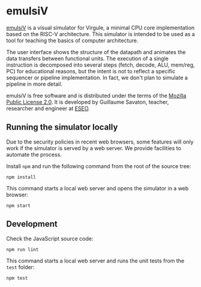 
emulsiV
==========

[emulsiV](http://tice.sea.eseo.fr/riscv) is a visual simulator for Virgule,
a minimal CPU core implementation based on the RISC-V architecture.
This simulator is intended to be used as a tool for teaching the basics of
computer architecture.

The user interface shows the structure of the datapath and animates the data
transfers between functional units.
The execution of a single instruction is decomposed into several steps (fetch,
decode, ALU, mem/reg, PC) for educational reasons, but the intent is not to
reflect a specific sequencer or pipeline implementation.
In fact, we don't plan to simulate a pipeline in more detail.

emulsiV is free software and is distributed under the terms of the
[Mozilla Public License 2.0](https://github.com/Guillaume-Savaton-ESEO/emulsiV/blob/master/LICENSE).
It is developed by Guillaume Savaton, teacher, researcher and engineer at [ESEO](https://eseo.fr).

Running the simulator locally
-----------------------------

Due to the security policies in recent web browsers, some features will only work
if the simulator is served by a web server.
We provide facilities to automate the process.

Install `npm` and run the following command from the root of the source tree:

```
npm install
```

This command starts a local web server and opens the simulator in a web browser:

```
npm start
```

Development
-----------

Check the JavaScript source code:

```
npm run lint
```

This command starts a local web server and runs the unit tests from the `test` folder:

```
npm test
```

